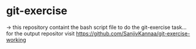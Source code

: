 # git-exercise

-> this repository containt the bash script file to do the git-exercise task... for the output repositor visit https://github.com/SanjivKannaa/git-exercise-working
